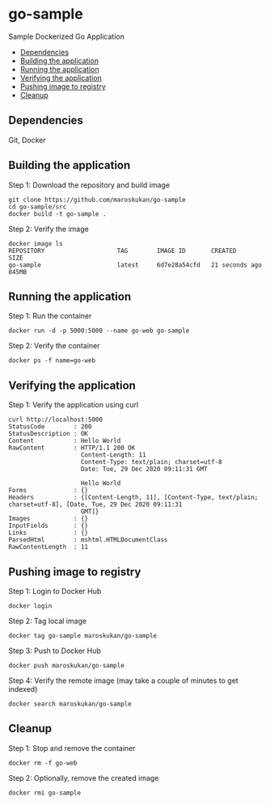 # go-sample
Sample Dockerized Go Application 

- [Dependencies](#dependencies)
- [Building the application](#building-the-application)
- [Running the application](#running-the-application)
- [Verifying the application](#verifying-the-application)
- [Pushing image to registry](#pushing-image-to-registry)
- [Cleanup](#cleanup)

## Dependencies

Git, Docker

## Building the application

Step 1: Download the repository and build image
```
git clone https://github.com/maroskukan/go-sample
cd go-sample/src
docker build -t go-sample .
```

Step 2: Verify the image
```
docker image ls
REPOSITORY                    TAG        IMAGE ID       CREATED          SIZE
go-sample                     latest     6d7e28a54cfd   21 seconds ago   845MB
```

## Running the application

Step 1: Run the container
```
docker run -d -p 5000:5000 --name go-web go-sample
```

Step 2: Verify the container
```
docker ps -f name=go-web
```

## Verifying the application

Step 1: Verify the application using curl
```
curl http://localhost:5000
StatusCode        : 200
StatusDescription : OK
Content           : Hello World
RawContent        : HTTP/1.1 200 OK
                    Content-Length: 11
                    Content-Type: text/plain; charset=utf-8
                    Date: Tue, 29 Dec 2020 09:11:31 GMT

                    Hello World
Forms             : {}
Headers           : {[Content-Length, 11], [Content-Type, text/plain; charset=utf-8], [Date, Tue, 29 Dec 2020 09:11:31
                    GMT]}
Images            : {}
InputFields       : {}
Links             : {}
ParsedHtml        : mshtml.HTMLDocumentClass
RawContentLength  : 11
```

## Pushing image to registry

Step 1: Login to Docker Hub
```
docker login
```

Step 2: Tag local image
```
docker tag go-sample maroskukan/go-sample
```

Step 3: Push to Docker Hub
```
docker push maroskukan/go-sample
```

Step 4: Verify the remote image (may take a couple of minutes to get indexed)
```
docker search maroskukan/go-sample
```

## Cleanup

Step 1: Stop and remove the container
```
docker rm -f go-web
```

Step 2: Optionally, remove the created image
```
docker rmi go-sample
```